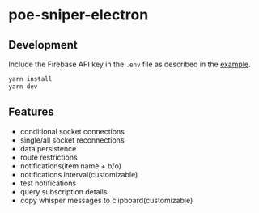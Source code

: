 # poe-sniper-electron

## Development

Include the Firebase API key in the `.env` file as described in the [example](./.env.example).

```bash
yarn install
yarn dev
```

## Features

- conditional socket connections
- single/all socket reconnections
- data persistence
- route restrictions
- notifications(item name + b/o)
- notifications interval(customizable)
- test notifications
- query subscription details
- copy whisper messages to clipboard(customizable)
